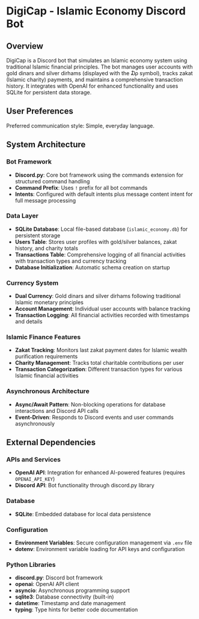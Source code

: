 # DigiCap - Islamic Economy Discord Bot

## Overview

DigiCap is a Discord bot that simulates an Islamic economy system using traditional Islamic financial principles. The bot manages user accounts with gold dinars and silver dirhams (displayed with the ₯ symbol), tracks zakat (Islamic charity) payments, and maintains a comprehensive transaction history. It integrates with OpenAI for enhanced functionality and uses SQLite for persistent data storage.

## User Preferences

Preferred communication style: Simple, everyday language.

## System Architecture

### Bot Framework
- **Discord.py**: Core bot framework using the commands extension for structured command handling
- **Command Prefix**: Uses `!` prefix for all bot commands
- **Intents**: Configured with default intents plus message content intent for full message processing

### Data Layer
- **SQLite Database**: Local file-based database (`islamic_economy.db`) for persistent storage
- **Users Table**: Stores user profiles with gold/silver balances, zakat history, and charity totals
- **Transactions Table**: Comprehensive logging of all financial activities with transaction types and currency tracking
- **Database Initialization**: Automatic schema creation on startup

### Currency System
- **Dual Currency**: Gold dinars and silver dirhams following traditional Islamic monetary principles
- **Account Management**: Individual user accounts with balance tracking
- **Transaction Logging**: All financial activities recorded with timestamps and details

### Islamic Finance Features
- **Zakat Tracking**: Monitors last zakat payment dates for Islamic wealth purification requirements
- **Charity Management**: Tracks total charitable contributions per user
- **Transaction Categorization**: Different transaction types for various Islamic financial activities

### Asynchronous Architecture
- **Async/Await Pattern**: Non-blocking operations for database interactions and Discord API calls
- **Event-Driven**: Responds to Discord events and user commands asynchronously

## External Dependencies

### APIs and Services
- **OpenAI API**: Integration for enhanced AI-powered features (requires `OPENAI_API_KEY`)
- **Discord API**: Bot functionality through discord.py library

### Database
- **SQLite**: Embedded database for local data persistence

### Configuration
- **Environment Variables**: Secure configuration management via `.env` file
- **dotenv**: Environment variable loading for API keys and configuration

### Python Libraries
- **discord.py**: Discord bot framework
- **openai**: OpenAI API client
- **asyncio**: Asynchronous programming support
- **sqlite3**: Database connectivity (built-in)
- **datetime**: Timestamp and date management
- **typing**: Type hints for better code documentation